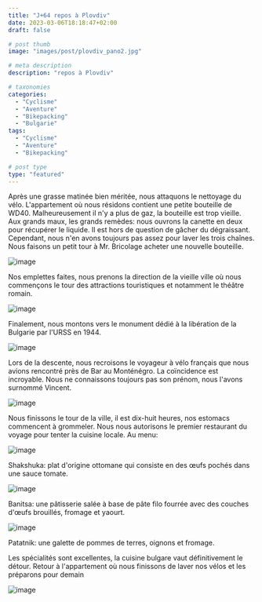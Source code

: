 ```yaml
---
title: "J+64 repos à Plovdiv"
date: 2023-03-06T18:18:47+02:00
draft: false

# post thumb
image: "images/post/plovdiv_pano2.jpg"

# meta description
description: "repos à Plovdiv"

# taxonomies
categories:
  - "Cyclisme" 
  - "Aventure" 
  - "Bikepacking"
  - "Bulgarie" 
tags:
  - "Cyclisme" 
  - "Aventure" 
  - "Bikepacking" 

# post type
type: "featured"
---
```


Après une grasse matinée bien méritée, nous attaquons le nettoyage du vélo. L'appartement où nous résidons contient une petite bouteille de WD40. Malheureusement il n'y a plus de gaz, la bouteille est trop vieille. Aux grands maux, les grands remèdes: nous ouvrons la canette en deux pour récupérer le liquide. Il est hors de question de gâcher du dégraissant. Cependant, nous n'en avons toujours pas assez pour laver les trois chaînes. Nous faisons un petit tour à Mr. Bricolage acheter une nouvelle bouteille. 

![image](../../images/post/plovdiv_batbleu.jpg)

Nos emplettes faites, nous prenons la direction de la vieille ville où nous commençons le tour des attractions touristiques et notamment le théâtre romain.

![image](../../images/post/plovdiv_theatre.jpg)

Finalement, nous montons vers le monument dédié à la libération de la Bulgarie par l'URSS en 1944.

![image](../../images/post/plovdiv_statue.jpg)

Lors de la descente, nous recroisons le voyageur à vélo français que nous avions rencontré près de Bar au Monténégro. La coïncidence est incroyable. Nous ne connaissons toujours pas son prénom, nous l'avons surnommé Vincent.

![image](../../images/post/plovdiv_colline.jpg)

Nous finissons le tour de la ville, il est dix-huit heures, nos estomacs commencent à grommeler. Nous nous autorisons le premier restaurant du voyage pour tenter la cuisine locale. Au menu:

![image](../../images/post/plovdiv_shakshuka.jpg)

Shakshuka: plat d'origine ottomane qui consiste en des œufs pochés dans une sauce tomate. 

![image](../../images/post/plovdiv_banitsa.jpg)

Banitsa: une pâtisserie salée à base de pâte filo fourrée avec des couches d'œufs brouillés, fromage et yaourt. 

![image](../../images/post/plovdiv_patatnik.jpg)

Patatnik: une galette de pommes de terres, oignons et fromage.

Les spécialités sont excellentes, la cuisine bulgare vaut définitivement le détour. Retour à l'appartement où nous finissons de laver nos vélos et les préparons pour demain

![image](../../images/post/plovdiv_arche.jpg)
